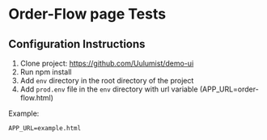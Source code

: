 # Order-Flow page Tests
## Configuration Instructions

1. Clone project: https://github.com/Uulumist/demo-ui
2. Run npm install
3. Add `env` directory in the root directory of the project 
4. Add `prod.env` file in the `env` directory with url variable (APP_URL=order-flow.html)
   
Example:
```plaintext
APP_URL=example.html